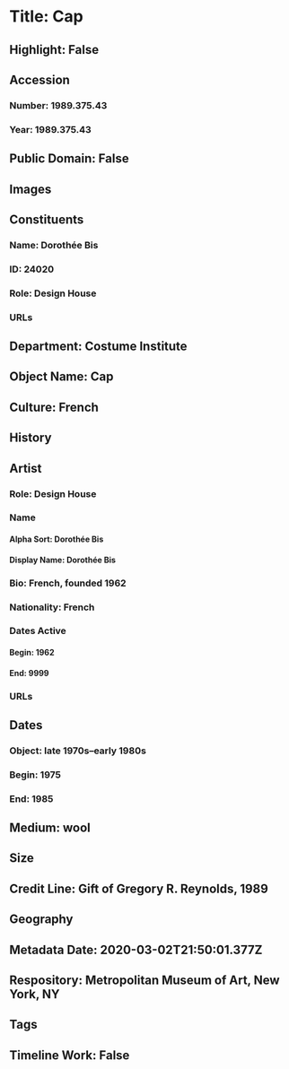 # Title: Cap
## Highlight: False
## Accession
### Number: 1989.375.43
### Year: 1989.375.43
## Public Domain: False
## Images
## Constituents
### Name: Dorothée Bis
### ID: 24020
### Role: Design House
### URLs
## Department: Costume Institute
## Object Name: Cap
## Culture: French
## History
## Artist
### Role: Design House
### Name
#### Alpha Sort: Dorothée Bis
#### Display Name: Dorothée Bis
### Bio: French, founded 1962
### Nationality: French
### Dates Active
#### Begin: 1962
#### End: 9999
### URLs
## Dates
### Object: late 1970s–early 1980s
### Begin: 1975
### End: 1985
## Medium: wool
## Size
## Credit Line: Gift of Gregory R. Reynolds, 1989
## Geography
## Metadata Date: 2020-03-02T21:50:01.377Z
## Respository: Metropolitan Museum of Art, New York, NY
## Tags
## Timeline Work: False